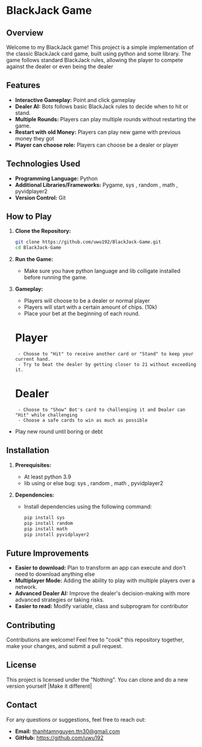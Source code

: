 
# BlackJack Game

## **Overview**

Welcome to my BlackJack game! This project is a simple implementation of the classic BlackJack card game, built using python and some library. 
The game follows standard BlackJack rules, allowing the player to compete against the dealer or even being the dealer

## **Features**

- **Interactive Gameplay:** Point and click gameplay
- **Dealer AI:** Bots follows basic BlackJack rules to decide when to hit or stand.
- **Multiple Rounds:** Players can play multiple rounds without restarting the game.
- **Restart with old Money:** Players can play new game with previous money they got
- **Player can choose role:** Players can choose be a dealer or player
  
## **Technologies Used**

- **Programming Language:** Python
- **Additional Libraries/Frameworks:** Pygame, sys , random , math , pyvidplayer2
- **Version Control:** Git

## **How to Play**

1. **Clone the Repository:**
    ```bash
    git clone https://github.com/uwu192/BlackJack-Game.git
    cd BlackJack-Game
    ```

2. **Run the Game:**
    - Make sure you have python language and lib colligate installed before running the game.

3. **Gameplay:**
    - Players will choose to be a dealer or normal player
    - Players will start with a certain amount of chips. (10k)
    - Place your bet at the beginning of each round.
    # Player
        - Choose to "Hit" to receive another card or "Stand" to keep your current hand.
        - Try to beat the dealer by getting closer to 21 without exceeding it.
    # Dealer
        - Choose to "Show" Bot's card to challenging it and Dealer can "Hit" while challenging
        - Choose a safe cards to win as much as possible
  - Play new round until boring or debt
    
## **Installation**

1. **Prerequisites:**
    - At least python 3.9
    - lib using or else bug: sys , random , math , pyvidplayer2
  
2. **Dependencies:**
    - Install dependencies using the following command:
      ```bash
      pip install sys
      pip install random
      pip install math
      pip install pyvidplayer2
      ```

## **Future Improvements**

- **Easier to download:** Plan to transform an app can execute and don't need to download anything else
- **Multiplayer Mode:** Adding the ability to play with multiple players over a network.
- **Advanced Dealer AI:** Improve the dealer's decision-making with more advanced strategies or taking risks.
- **Easier to read:** Modify variable, class and subprogram for contributor 

## **Contributing**

Contributions are welcome! Feel free to "cook" this repository together, make your changes, and submit a pull request.

## **License**

This project is licensed under the "Nothing". You can clone and do a new version yourself |Make it different|

## **Contact**

For any questions or suggestions, feel free to reach out:

- **Email:** thanhtamnguyen.ttn30@gmail.com
- **GitHub:** https://github.com/uwu192
